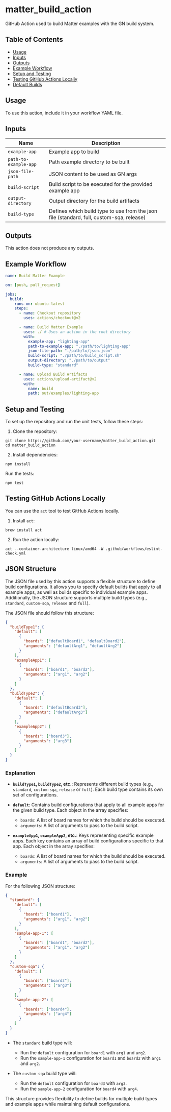 # matter_build_action

GitHub Action used to build Matter examples with the GN build system.

## Table of Contents

- [Usage](#usage)
- [Inputs](#inputs)
- [Outputs](#outputs)
- [Example Workflow](#example-workflow)
- [Setup and Testing](#setup-and-testing)
- [Testing GitHub Actions Locally](#testing-github-actions-locally)
- [Default Builds](#default-builds)

## Usage

To use this action, include it in your workflow YAML file.

## Inputs

| Name                  | Description                                                                              |
| --------------------- | ---------------------------------------------------------------------------------------- |
| `example-app`         | Example app to build                                                                     |
| `path-to-example-app` | Path example directory to be built                                                       |
| `json-file-path`      | JSON content to be used as GN args                                                       |
| `build-script`        | Build script to be executed for the provided example app                                 |
| `output-directory`    | Output directory for the build artifacts                                                 |
| `build-type`          | Defines which build type to use from the json file (standard, full, custom-sqa, release) |

## Outputs

This action does not produce any outputs.

## Example Workflow

```yaml
name: Build Matter Example

on: [push, pull_request]

jobs:
  build:
    runs-on: ubuntu-latest
    steps:
      - name: Checkout repository
        uses: actions/checkout@v2

      - name: Build Matter Example
        uses: ./ # Uses an action in the root directory
        with:
          example-app: "lighting-app"
          path-to-example-app: "./path/to/lighting-app"
          json-file-path: "./path/to/json.json"
          build-script: "./path/to/build_script.sh"
          output-directory: "./path/to/output"
          build-type: "standard"

      - name: Upload Build Artifacts
        uses: actions/upload-artifact@v2
        with:
          name: build
          path: out/examples/lighting-app
```

## Setup and Testing

To set up the repository and run the unit tests, follow these steps:

1. Clone the repository:

```
git clone https://github.com/your-username/matter_build_action.git
cd matter_build_action
```

2. Install dependencies:

```
npm install
```

Run the tests:

```
npm test
```

## Testing GitHub Actions Locally

You can use the `act` tool to test GitHub Actions locally.

1. Install `act`:

```
brew install act
```

2. Run the action locally:

```
act --container-architecture linux/amd64 -W .github/workflows/eslint-check.yml
```

## JSON Structure

The JSON file used by this action supports a flexible structure to define build configurations.
It allows you to specify default builds that apply to all example apps, as well as builds specific to individual example apps.
Additionally, the JSON structure supports multiple build types (e.g., `standard`, `custom-sqa`, `release` and `full`).

The JSON file should follow this structure:

```json
{
  "buildType1": {
    "default": [
      {
        "boards": ["defaultBoard1", "defaultBoard2"],
        "arguments": ["defaultArg1", "defaultArg2"]
      }
    ],
    "exampleApp1": [
      {
        "boards": ["board1", "board2"],
        "arguments": ["arg1", "arg2"]
      }
    ]
  },
  "buildType2": {
    "default": [
      {
        "boards": ["defaultBoard3"],
        "arguments": ["defaultArg3"]
      }
    ],
    "exampleApp2": [
      {
        "boards": ["board3"],
        "arguments": ["arg3"]
      }
    ]
  }
}
```

### Explanation

- **`buildType1`, `buildType2`, etc.**: Represents different build types (e.g., `standard`, `custom-sqa`, `release` or `full`). Each build type contains its own set of configurations.
- **`default`**: Contains build configurations that apply to all example apps for the given build type. Each object in the array specifies:

  - `boards`: A list of board names for which the build should be executed.
  - `arguments`: A list of arguments to pass to the build script.

- **`exampleApp1`, `exampleApp2`, etc.**: Keys representing specific example apps. Each key contains an array of build configurations specific to that app. Each object in the array specifies:
  - `boards`: A list of board names for which the build should be executed.
  - `arguments`: A list of arguments to pass to the build script.

### Example

For the following JSON structure:

```json
{
  "standard": {
    "default": [
      {
        "boards": ["board1"],
        "arguments": ["arg1", "arg2"]
      }
    ],
    "sample-app-1": [
      {
        "boards": ["board1", "board2"],
        "arguments": ["arg1", "arg2"]
      }
    ]
  },
  "custom-sqa": {
    "default": [
      {
        "boards": ["board3"],
        "arguments": ["arg3"]
      }
    ],
    "sample-app-2": [
      {
        "boards": ["board4"],
        "arguments": ["arg4"]
      }
    ]
  }
}
```

- The `standard` build type will:

  - Run the `default` configuration for `board1` with `arg1` and `arg2`.
  - Run the `sample-app-1` configuration for `board1` and `board2` with `arg1` and `arg2`.

- The `custom-sqa` build type will:
  - Run the `default` configuration for `board3` with `arg3`.
  - Run the `sample-app-2` configuration for `board4` with `arg4`.

This structure provides flexibility to define builds for multiple build types and example apps while maintaining default configurations.
